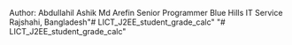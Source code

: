 Author: Abdullahil Ashik Md Arefin
Senior Programmer
Blue Hills IT Service
Rajshahi, Bangladesh"# LICT_J2EE_student_grade_calc" 
"# LICT_J2EE_student_grade_calc" 
